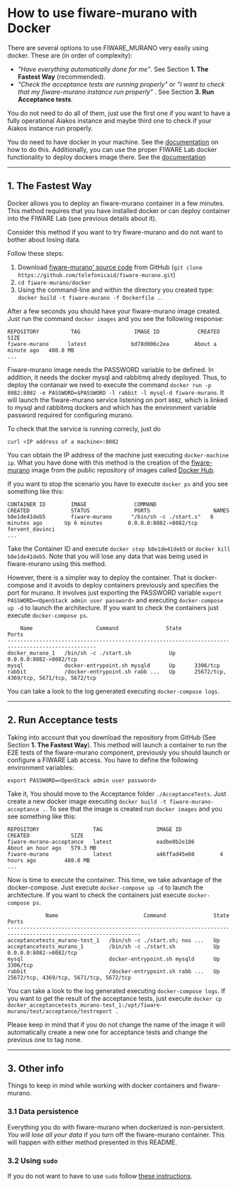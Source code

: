 
# How to use fiware-murano with Docker

There are several options to use FIWARE_MURANO very easily using docker. These are (in order of complexity):

- _"Have everything automatically done for me"_. See Section **1. The Fastest Way** (recommended).
- _"Check the acceptance tests are running properly"_ or _"I want to check that my fiware-murano instance run properly"_ . See Section **3. Run Acceptance tests**.

You do not need to do all of them, just use the first one if you want to have a fully operational Aiakos instance and maybe third one to check if your Aiakos instance run properly.

You do need to have docker in your machine. See the [documentation](https://docs.docker.com/installation/) on how to do this. Additionally, you can use the proper FIWARE Lab docker functionality to deploy dockers image there. See the [documentation](https://docs.docker.com/installation/)

----
## 1. The Fastest Way

Docker allows you to deploy an fiware-murano container in a few minutes. This method requires that you have installed docker or can deploy container into the FIWARE Lab (see previous details about it).

Consider this method if you want to try fiware-murano and do not want to bother about losing data.

Follow these steps:

1. Download [fiware-murano' source code](https://github.com/telefonicaid/fiware-murano) from GitHub (`git clone https://github.com/telefonicaid/fiware-murano.git`)
2. `cd fiware-murano/docker`
3. Using the command-line and within the directory you created type: `docker build -t fiware-murano -f Dockerfile .`.

After a few seconds you should have your fiware-murano image created. Just run the command `docker images` and you see the following response:

    REPOSITORY          TAG                 IMAGE ID            CREATED              SIZE
    fiware-murano      latest              bd78d006c2ea        About a minute ago   480.8 MB
    ...

Fiware-murano image needs the PASSWORD variable to be defined. In addition, it needs the docker mysql and rabbitmq alredy deployed.
Thus, to deploy the contanair we need
to execute the command `docker run -p 8082:8082 -e PASSWORD=$PASSWORD -l rabbit -l mysql-d fiware-murano`. It will launch the fiware-murano service
listening on port `8082`, which is linked to mysql and rabbitmq dockers and which has the environment variable password required for configuring murano.

To check that the service is running correcly, just do

	curl <IP address of a machine>:8082

You can obtain the IP address of the machine just executing `docker-machine ip`. What you have done with this method is the creation of the
 [fiware-murano](https://hub.docker.com/r/fiware/murano/) image from the public repository of images called [Docker Hub](https://hub.docker.com/).

If you want to stop the scenario you have to execute `docker ps` and you see something like this:

    CONTAINER ID        IMAGE               COMMAND                  CREATED             STATUS              PORTS                    NAMES
    b8e1de41deb5        fiware-murano      "/bin/sh -c ./start.s"   6 minutes ago       Up 6 minutes        0.0.0.0:8082->8082/tcp   fervent_davinci
    ...

Take the Container ID and execute `docker stop b8e1de41deb5` or `docker kill b8e1de41deb5`. Note that you will lose any data that was being used in
fiware-murano using this method.

However, there is a simpler way to deploy the container. That is docker-compose and it avoids to deploy containers previously and specifies the port for
murano. It involves just exporting the PASSWORD variable `export PASSWORD=<OpenStack admin user password>` and executing `docker-compose up -d` to
launch the architecture. If you want to check the containers just execute `docker-compose ps`.

        Name                    Command               State                    Ports
    --------------------------------------------------------------------------------------------------
    docker_murano_1   /bin/sh -c ./start.sh            Up      0.0.0.0:8082->8082/tcp
    mysql             docker-entrypoint.sh mysqld      Up      3306/tcp
    rabbit            /docker-entrypoint.sh rabb ...   Up      25672/tcp, 4369/tcp, 5671/tcp, 5672/tcp


You can take a look to the log generated executing `docker-compose logs`.

----
## 2. Run Acceptance tests

Taking into account that you download the repository from GitHub (See Section **1. The Fastest Way**). This method will launch a container to run the
E2E tests of the fiware-murano component, previously you should launch or configure a FIWARE Lab access. You have to define the following
environment variables:

    export PASSWORD=<OpenStack admin user password>

Take it, You should move to the Acceptance folder `./AcceptanceTests`. Just create a new docker image executing `docker build -t fiware-murano-acceptance .`. To see that the image is created run `docker images` and you see something like this:

    REPOSITORY                 TAG                 IMAGE ID            CREATED             SIZE
    fiware-murano-acceptance   latest              eadbe0b2e186        About an hour ago   579.3 MB
    fiware-murano              latest              a46ffad45e60        4 hours ago         480.8 MB
    ...

Now is time to execute the container. This time, we take advantage of the docker-compose. Just execute `docker-compose up -d` to launch the architecture.
If you want to check the containers just execute `docker-compose ps`.

                Name                           Command               State                    Ports
    ----------------------------------------------------------------------------------------------------------------
    acceptancetests_murano-test_1   /bin/sh -c ./start.sh; nos ...   Up
    acceptancetests_murano_1        /bin/sh -c ./start.sh            Up      0.0.0.0:8082->8082/tcp
    mysql                           docker-entrypoint.sh mysqld      Up      3306/tcp
    rabbit                          /docker-entrypoint.sh rabb ...   Up      25672/tcp, 4369/tcp, 5671/tcp, 5672/tcp

You can take a look to the log generated executing `docker-compose logs`. If you want to get the result of the acceptance tests, just execute
  `docker cp docker_acceptancetests_murano-test_1:/opt/fiware-murano/test/acceptance/testreport .`

Please keep in mind that if you do not change the name of the image it will automatically create a new one for acceptance tests and change
the previous one to tag none.

----
## 3. Other info

Things to keep in mind while working with docker containers and fiware-murano.

### 3.1 Data persistence
Everything you do with fiware-murano when dockerized is non-persistent. *You will lose all your data* if you turn off the fiware-murano container. This will happen with either method presented in this README.

### 3.2 Using `sudo`

If you do not want to have to use `sudo` follow [these instructions](http://askubuntu.com/questions/477551/how-can-i-use-docker-without-sudo).
   
